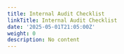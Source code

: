 ```yaml
---
title: Internal Audit Checklist
linkTitle: Internal Audit Checklist
date: '2025-05-01T21:05:00Z'
weight: 0
description: No content
---
```



